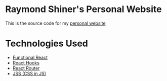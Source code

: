 # Raymond Shiner's Personal Website
This is the source code for my [personal website](https://www.raymondshiner.com)

###

# Technologies Used

- [Functional React](https://reactjs.org/docs/components-and-props.html)
- [React Hooks](https://reactjs.org/docs/hooks-intro.html)
- [React Router](https://reactrouter.com/)
- [JSS (CSS in JS)](https://cssinjs.org/?v=v10.7.1)


